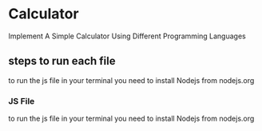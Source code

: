 # Calculator
Implement A Simple Calculator Using Different Programming Languages 

## steps to run each file 
to run the js file in your terminal you need to install Nodejs from nodejs.org

### JS File 
to run the js file in your terminal you need to install Nodejs from nodejs.org
